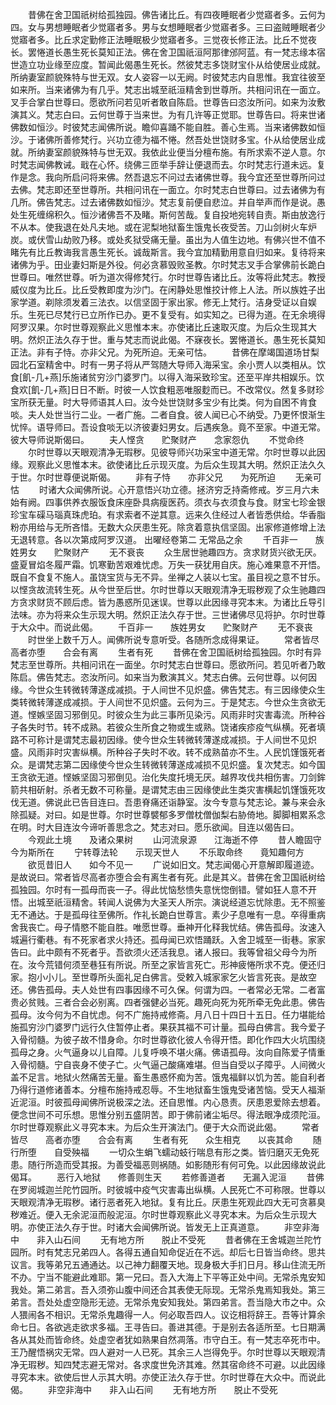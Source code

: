 <!-- { "loadSidebar": true } -->
　　昔佛在舍卫国祇树给孤独园。佛告诸比丘。有四夜睡眠者少觉寤者多。云何为四。女与男想睡眠者少觉寤者多。男与女想睡眠者少觉寤者多。三曰盗贼睡眠者少觉寤者多。比丘求定勤修正法睡眠极少觉寤者多。三觉夜长修正法。比丘不觉夜长。罢惓道长愚生死长莫知正法。佛在舍卫国祇洹阿那律邠阿蓝。有一梵志缘本宿世造立功业缘至应度。暂闻此偈愚生死长。然彼梵志多饶财宝仆从给使居业成就。所纳妻室颜貌殊特与世无双。女人姿容一以无阙。时彼梵志内自思惟。我宜往彼至如来所。当来诸佛为有几乎。梵志出城至祇洹精舍到世尊所。共相问讯在一面立。叉手合掌白世尊曰。愿欲所问若见听者敢自陈启。世尊告曰恣汝所问。如来为汝敷演其义。梵志白曰。云何世尊于当来世。为有几许等正觉耶。世尊告曰。将来世诸佛数如恒沙。时彼梵志闻佛所说。瞻仰喜踊不能自胜。善心生焉。当来诸佛数如恒沙。于诸佛所善修梵行。兴功立德为福不惓。然吾处世饶财多宝。仆从给使居业成就。所纳妻室颜貌殊特与世无双。我依此业便当分檀布施。有所求索不逆人意。尔时梵志闻佛教诫。戢在心怀。绕佛三匝举手辞让便退而去。尔时梵志行道未远。复作是念。我向所启问将来佛。然吾退忘不问过去诸佛世尊。我今宜还至世尊所问过去佛。梵志即还至世尊所。共相问讯在一面立。尔时梵志白世尊曰。过去诸佛为有几所。佛告梵志。过去诸佛数如恒沙。梵志复前便自悲泣。并自举声而作是说。愚处生死缠绵积久。恒沙诸佛吾不及睹。斯何苦哉。复自投地宛转自责。斯由放逸行不从本。使我退在处凡夫地。或在泥梨地狱畜生饿鬼长夜受苦。刀山剑树火车炉炭。或伏雪山劫败乃移。或处炙狱受痛无量。虽出为人值生边地。有佛兴世不值不睹先有比丘教诲我言愚生死长。诚哉斯言。我今宜加精勤用意自归如来。复待将来诸佛为乎。田业妻妇斯是外役。何必贪慕毁败圣教。尔时梵志叉手合掌佛前长跪白世尊曰。唯然世尊。听为道次得修梵行。尔时世尊告诸比丘。汝等将此梵志。教授威仪度为比丘。比丘受教即度为沙门。在闲静处思惟挍计修上人法。所以族姓子出家学道。剃除须发着三法衣。以信坚固于家出家。修无上梵行。洁身受证以自娱乐。生死已尽梵行已立所作已办。更不复受有。如实知之。已得为道。在无余境得阿罗汉果。尔时世尊观察此义思惟本末。亦使诸比丘速取灭度。为后众生现其大明。然炽正法久存于世。重与梵志而说此偈。不寐夜长。罢惓道长。愚生死长莫知正法。非有子恃。亦非父兄。为死所迫。无亲可怙。
　　昔佛在摩竭国道场甘梨园北石室精舍中。时有一男子将从严驾随大导师入海采宝。余小贾人以类相从。饮食[飢-几+燕]乐施诸贫穷沙门婆罗门。以得入海采致珍宝。还至平岸共相娱乐。饮食欢[飢-几+燕]日日不断。时彼一人饮食粗恶唯服麨而已。不改常仪。然复多财珍宝所获无量。时大导师语其人曰。汝今处世饶财多宝少有比类。何为自困不肯食啖。夫人处世当行二业。一者广施。二者自食。彼人闻已心不纳受。乃更怀恨渐生忧悴。语导师曰。吾设食啖无以济彼妻妇男女。后遇疾急。竟不至家。中道无常。彼大导师说斯偈曰。
　　夫人悭贪　　贮聚财产　　念家怨仇
　　不觉命终
　　尔时世尊以天眼观清净无瑕秽。见彼导师兴功采宝中道无常。尔时世尊以此因缘。观察此义思惟本末。欲使诸比丘示现灭度。为后众生现其大明。然炽正法久久于世。尔时世尊便说斯偈。
　　非有子恃　　亦非父兄　　为死所迫
　　无亲可怙
　　时诸大众闻佛所说。心开意悟兴功立德。拯济穷乏持斋修戒。岁三月六未始有阙。四事供养衣服饭食床座卧具病瘦医药。须衣与衣须食与食。财宝七珍金银珍宝车磲马瑙真珠虎珀。有求索者不逆其意。远来久住经过人者皆悉供给。华香脂粉亦用给与无所吝惜。无数大众厌患生死。除贪着意执信坚固。出家修道修增上法无退转意。各以次第成阿罗汉道。
出曜经卷第二
无常品之余
　　千百非一　　族姓男女　　贮聚财产
　　无不衰丧
　　众生居世驰趣四方。贪求财货兴欲无厌。盛夏冒焰冬履严霜。饥寒勤苦艰难忧虑。万失一获犹用自庆。施心难果意不开悟。既自不食复不施人。虽饶宝货与无不异。坐禅之人装以七宝。虽目视之意不甘乐。以悭贪故流转生死。从今世至后世。尔时世尊以天眼观清净无瑕秽观了众生驰趣四方贪求财货不顾后虑。皆为愚惑所见迷误。世尊以此因缘寻究本末。为诸比丘导引法味。亦为将来众生示现大明。然炽正法久存于世。三世诸佛尽见将护。尔时世尊于大众中。而说此偈。
　　千百非一　　族姓男女　　贮聚财产
　　无不衰丧
　　时世坐上数千万人。闻佛所说专意听受。各随所念成得果证。
　　常者皆尽　　高者亦堕　　合会有离
　　生者有死
　　昔佛在舍卫国祇树给孤独园。尔时有异梵志至世尊所。共相问讯在一面坐。尔时梵志白世尊曰。愿欲所问。若见听者乃敢陈启。佛告梵志。恣汝所问。如来当为敷演其义。梵志白佛。云何世尊。以何因缘。今世众生转微转薄遂成减损。于人间世不见炽盛。佛告梵志。有三因缘使众生类转微转薄遂成减损。于人间世不见炽盛。云何为三。于是梵志。今世众生贪欲无道。悭嫉坚固习邪倒见。时彼众生为此三事所见染污。风雨非时灾害毒流。所种谷子各失时节。转不成熟。若彼众生所食之物或生或熟。饶诸疾疹疫气纵横。死者填路不可称计是谓梵志最初因缘。使今世众生转微转薄遂成减损。于人间世不见炽盛。风雨非时灾害纵横。所种谷子失时不收。转不成熟苗亦不生。人民饥馑饿死者众。是谓梵志第二因缘使今世众生转微转薄遂成减损不见炽盛。复次梵志。如今国王贪欲无道。悭嫉坚固习邪倒见。治化失度托境无厌。越界攻伐共相伤害。刀剑鉾箭共相斫射。杀者无数不可称量。是谓梵志由三因缘使此生类灾害横起饥馑饿死攻伐无道。佛说此已告目连曰。吾患脊痛还诣静室。汝今专意与梵志论。兼与来会永除孤疑。对曰。如是世尊。尔时世尊襞郁多罗僧枕僧伽梨右胁倚地。脚脚相累系念在明。时大目连汝今谛听善思念之。梵志对曰。愿乐欲闻。目连以偈告曰。
　　今观此土境　　及诸众果树
　　山河流泉源　　江海逝不停
　　昔人瞻固守　　今为斯所在
　　宁转尊法轮　　示现天世人
　　不乐取命终　　竟知趣何方
　　欲觅昔旧人　　如今不见一
　　广说如旧文。梵志闻偈心开意解即履道迹。是故说曰。常者皆尽高者亦堕合会有离生者有死。此是其义。昔佛在舍卫国祇树给孤独园。尔时有一孤母而丧一子。得此忧恼愁愦失意恍惚倒错。譬如狂人意不开悟。出城至祇洹精舍。转闻人说佛为大圣天人所宗。演说经道忘忧除患。无不照鉴无不通达。于是孤母往至佛所。作礼长跪白世尊言。素少子息唯有一息。卒得重病舍我丧亡。母子情愍不能自胜。唯愿世尊。垂神开化释我忧结。佛告孤母。汝速入城遍行衢巷。有不死家者求火持还。孤母闻已欢悟踊跃。入舍卫城至一街巷。家家告曰。此中颇有不死者乎。吾欲须火还活我息。诸人报曰。我等曾祖父母今为所在。汝今荒错何须至巷狂有所说。所至之家皆言死亡。形神疲惓所求不克。便还归家。抱小小儿。至世尊所头面礼足白佛言。受敕入城家家乞火皆言死丧。是故空还。佛告孤母。夫人处世有四事因缘不可久保。何谓为四。一者常必无常。二者富贵必贫贱。三者合会必别离。四者强健必当死。趣死向死为死所牵无免此患。佛告孤母。汝今何为不自忧虑。何不广施持戒修斋。月八日十四日十五日。任力堪能给施孤穷沙门婆罗门远行久住暂停止者。果获其福不可计量。孤母白佛言。我今爱子入骨彻髓。为彼子故不惜身命。尔时世尊欲化彼人令得开悟。即化作四大火坑围绕孤母之身。火气逼身以儿自障。儿复呼唤不堪火痛。佛语孤母。汝向自陈爱子情重入骨彻髓。宁自丧身不使子亡。火气逼己酸痛难堪。但当自受以子障乎。人间微火盖不足言。地狱火然痛苦无量。畜生愚惑怀痴为苦。饿鬼福鲜以饥为苦。能自利者乃得行道修诸善本。分檀布施持戒忍辱。不生地狱畜生饿鬼受诸苦恼。受天人福渐近泥洹。时彼孤母闻佛所说极深之法。还自思惟。内心恳责。厌患恩爱除去想着。便念世间不可乐想。思惟分别五盛阴苦。即于佛前诸尘垢尽。得法眼净成须陀洹。尔时世尊观察此义寻究本末。为后众生开演法门。便于大众而说此偈。
　　常者皆尽　　高者亦堕　　合会有离
　　生者有死　　众生相克　　以丧其命
　　随行所堕　　自受殃福
　　一切众生蜎飞蠕动蚑行喘息有形之类。皆归磨灭无免死患。随行所造而受其报。为善受福恶则祸随。如影随形有何可免。以此因缘故说此偈耳。
　　恶行入地狱　　修善则生天
　　若修善道者　　无漏入泥洹
　　昔佛在罗阅城迦兰陀竹园所。时彼城中疫气灾害毒出纵横。人民死亡不可称限。世尊以天眼观清净无瑕秽。诸行恶者死入地狱。复有比丘。厌患生死观此四大无可贪慕臭秽难近。便入无余泥洹而般泥洹。尔时世尊观察此义寻究本末。为后众生示现大明。亦使正法久存于世。时诸大会闻佛所说。皆发无上正真道意。
　　非空非海中　　非入山石间
　　无有地方所　　脱止不受死
　　昔者佛在王舍城迦兰陀竹园所。时有梵志兄弟四人。各得五通自知命促近在不远。却后七日皆当命终。思共议言。我等弟兄五通通达。以己神力翻覆天地。现身极大手扪日月。移山住流无所不办。宁当不能避此难耶。第一兄曰。吾入大海上下平等正处中间。无常杀鬼安知我处。第二弟言。吾入须弥山腹中间还合其表使无际现。无常杀鬼焉知我处。第三弟言。吾处处虚空隐形无迹。无常杀鬼安知我处。第四弟言。吾当隐大市之中。众人猥闹各不相识。无常杀鬼趣得一人。何必取吾四人。议讫相将辞王。吾等计算余命七日。各欲逃走欲求多福。王寻告曰。善进其德。于是别去各适所至。七日期满各从其处而皆命终。处虚空者犹如熟果自然凋落。市守白王。有一梵志卒死市中。王乃醒悟祸灾无常。四人避对一人已死。其余三人岂得免乎。尔时世尊以天眼观清净无瑕秽。知四梵志避无常对。各求度世免济其难。然其宿命终不可避。以此因缘寻究本末。欲使后世人示其大明。亦使正法久存于世。尔时世尊在大众中。而说此偈。
　　非空非海中　　非入山石间
　　无有地方所　　脱止不受死
